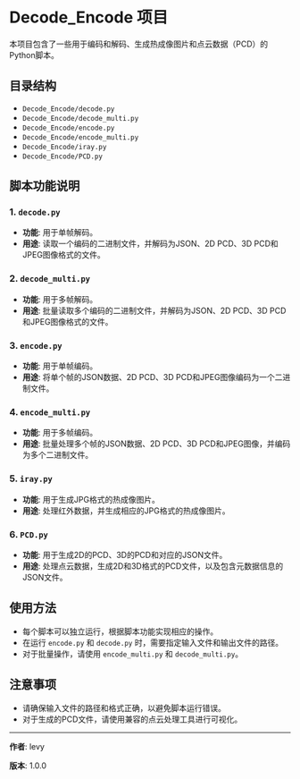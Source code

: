 # Decode_Encode 项目

本项目包含了一些用于编码和解码、生成热成像图片和点云数据（PCD）的Python脚本。

## 目录结构

- `Decode_Encode/decode.py`
- `Decode_Encode/decode_multi.py`
- `Decode_Encode/encode.py`
- `Decode_Encode/encode_multi.py`
- `Decode_Encode/iray.py`
- `Decode_Encode/PCD.py`

## 脚本功能说明

### 1. `decode.py`

- **功能**: 用于单帧解码。
- **用途**: 读取一个编码的二进制文件，并解码为JSON、2D PCD、3D PCD和JPEG图像格式的文件。

### 2. `decode_multi.py`

- **功能**: 用于多帧解码。
- **用途**: 批量读取多个编码的二进制文件，并解码为JSON、2D PCD、3D PCD和JPEG图像格式的文件。

### 3. `encode.py`

- **功能**: 用于单帧编码。
- **用途**: 将单个帧的JSON数据、2D PCD、3D PCD和JPEG图像编码为一个二进制文件。

### 4. `encode_multi.py`

- **功能**: 用于多帧编码。
- **用途**: 批量处理多个帧的JSON数据、2D PCD、3D PCD和JPEG图像，并编码为多个二进制文件。

### 5. `iray.py`

- **功能**: 用于生成JPG格式的热成像图片。
- **用途**: 处理红外数据，并生成相应的JPG格式的热成像图片。

### 6. `PCD.py`

- **功能**: 用于生成2D的PCD、3D的PCD和对应的JSON文件。
- **用途**: 处理点云数据，生成2D和3D格式的PCD文件，以及包含元数据信息的JSON文件。

## 使用方法

- 每个脚本可以独立运行，根据脚本功能实现相应的操作。
- 在运行 `encode.py` 和 `decode.py` 时，需要指定输入文件和输出文件的路径。
- 对于批量操作，请使用 `encode_multi.py` 和 `decode_multi.py`。

## 注意事项

- 请确保输入文件的路径和格式正确，以避免脚本运行错误。
- 对于生成的PCD文件，请使用兼容的点云处理工具进行可视化。

---

**作者**: levy

**版本**: 1.0.0
